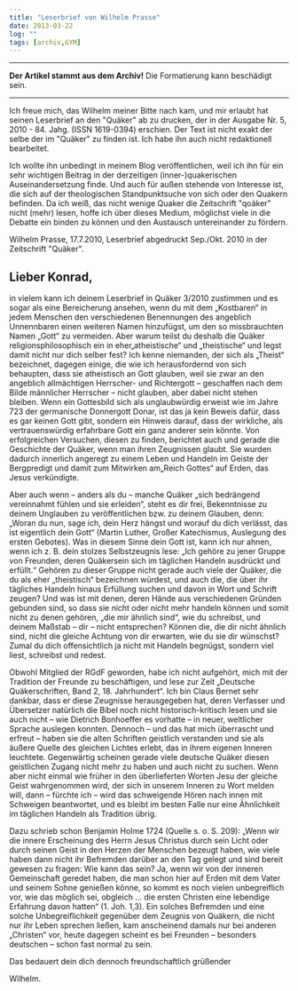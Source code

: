 ```yaml
---
title: "Leserbrief von Wilhelm Prasse"
date: 2013-03-22
log: ""
tags: [archiv,GYM]
---
```

<hr><b>Der Artikel stammt aus dem Archiv!</b> Die Formatierung kann beschädigt sein.<hr>

Ich freue mich, das Wilhelm meiner Bitte nach kam, und mir erlaubt hat seinen Leserbrief an den "Quäker" ab zu drucken, der in der Ausgabe Nr. 5, 2010 - 84. Jahg. (ISSN 1619-0394) erschien. Der Text ist nicht exakt der selbe der im "Quäker" zu finden ist. Ich habe ihn auch nicht redaktionell bearbeitet. 

Ich wollte ihn unbedingt in meinem Blog  veröffentlichen, weil ich ihn für ein sehr wichtigen Beitrag in der derzeitigen (inner-)quakerischen Auseinandersetzung finde. Und auch für außen stehende von Interesse ist, die sich auf der theologischen Standpunktsuche von sich oder den Quakern befinden. Da ich weiß, das nicht wenige Quaker die Zeitschrift "qoäker" nicht (mehr) lesen, hoffe ich über dieses Medium, möglichst viele in die Debatte ein binden zu können und den Austausch untereinander zu fördern. 


Wilhelm Prasse, 17.7.2010, Leserbrief abgedruckt Sep./Okt. 2010 in der Zeitschrift "Quäker".

## Lieber Konrad, ##

in vielem kann ich deinem Leserbrief in Quäker 3/2010 zustimmen und es sogar als eine Bereicherung ansehen, wenn du mit dem „Kostbaren“ in jedem Menschen den verschiedenen Benennungen des angeblich Unnennbaren einen weiteren Namen hinzufügst, um den so missbrauchten Namen „Gott“ zu vermeiden. Aber warum teilst du deshalb die Quäker religionsphilosophisch ein in eher„atheistische“ und „theistische“ und legst damit nicht nur dich selber fest? Ich kenne niemanden, der sich als „Theist“ bezeichnet, dagegen einige, die wie ich herausfordernd von sich behaupten, dass sie atheistisch an Gott glauben, weil sie zwar an den angeblich allmächtigen Herrscher- und Richtergott – geschaffen nach dem Bilde männlicher Herrscher – nicht glauben, aber dabei nicht stehen bleiben. Wenn ein Gottesbild sich als unglaubwürdig erweist wie im Jahre 723 der germanische Donnergott Donar, ist das ja kein Beweis dafür, dass es gar keinen Gott gibt, sondern ein Hinweis darauf, dass der wirkliche, als vertrauenswürdig erfahrbare Gott ein ganz anderer sein könnte. Von erfolgreichen Versuchen, diesen zu finden, berichtet auch und gerade die Geschichte der Quäker, wenn man ihren Zeugnissen glaubt. Sie wurden dadurch innerlich angeregt zu einem Leben und Handeln im Geiste der Bergpredigt und damit zum Mitwirken am„Reich Gottes“ auf Erden, das Jesus verkündigte. 

Aber auch wenn – anders als du – manche Quäker „sich bedrängend vereinnahmt fühlen und sie erleiden“, steht es dir frei, Bekenntnisse zu deinem Unglauben zu veröffentlichen bzw. zu deinem Glauben, denn: „Woran du nun, sage ich, dein Herz hängst und worauf du dich verlässt, das ist eigentlich dein Gott“ (Martin Luther, Großer Katechismus, Auslegung des ersten Gebotes). Was in diesem Sinne dein Gott ist, kann ich nur ahnen, wenn ich z. B. dein stolzes Selbstzeugnis lese: „Ich gehöre zu jener Gruppe von Freunden, deren Quäkersein sich im täglichen Handeln ausdrückt und erfüllt.“ Gehören zu dieser Gruppe nicht gerade auch viele der Quäker, die du als eher „theistisch“ bezeichnen würdest, und auch die, die über ihr tägliches Handeln hinaus Erfüllung suchen und davon in Wort und Schrift zeugen? Und was ist mit denen, deren Hände aus verschiedenen Gründen gebunden sind, so dass sie nicht oder nicht mehr handeln können und somit nicht zu denen gehören, „die mir ähnlich sind“, wie du schreibst, und deinem Maßstab – dir – nicht entsprechen? Können die, die dir nicht ähnlich sind, nicht die gleiche Achtung von dir erwarten, wie du sie dir wünschst? Zumal du dich offensichtlich ja nicht mit Handeln begnügst, sondern viel liest, schreibst und redest.

Obwohl Mitglied der RGdF geworden, habe ich nicht aufgehört, mich mit der Tradition der Freunde zu beschäftigen, und lese zur Zeit „Deutsche Quäkerschriften, Band 2, 18. Jahrhundert“. Ich bin Claus Bernet sehr dankbar, dass er diese Zeugnisse herausgegeben hat, deren Verfasser und Übersetzer natürlich die Bibel noch nicht historisch-kritisch lesen und sie auch nicht – wie Dietrich Bonhoeffer es vorhatte – in neuer, weltlicher Sprache auslegen konnten. Dennoch – und das hat mich überrascht und erfreut – haben sie die alten Schriften geistlich verstanden und sie als äußere Quelle des gleichen Lichtes erlebt, das in ihrem eigenen Inneren leuchtete. Gegenwärtig scheinen gerade viele deutsche Quäker diesen geistlichen Zugang nicht mehr zu haben und auch nicht zu suchen. Wenn aber nicht einmal wie früher in den überlieferten Worten Jesu der gleiche Geist wahrgenommen wird, der sich in unserem Inneren zu Wort melden will, dann – fürchte ich – wird das schweigende Hören nach innen mit Schweigen beantwortet, und es bleibt im besten Falle nur eine Ähnlichkeit im täglichen Handeln als Tradition übrig.

Dazu schrieb schon Benjamin Holme 1724 (Quelle s. o. S. 209): „Wenn wir die innere Erscheinung des Herrn Jesus Christus durch sein Licht oder durch seinen Geist in den Herzen der Menschen bezeugt haben, wie viele haben dann nicht ihr Befremden darüber an den Tag gelegt und sind bereit gewesen zu fragen: Wie kann das sein? Ja, wenn wir von der inneren Gemeinschaft geredet haben, die man schon hier auf Erden mit dem Vater und seinem Sohne genießen könne, so kommt es noch vielen unbegreiflich vor, wie das möglich sei, obgleich ... die ersten Christen eine lebendige Erfahrung davon hatten“ (1. Joh. 1,3). Ein solches Befremden und eine solche Unbegreiflichkeit gegenüber dem Zeugnis von Quäkern, die nicht nur ihr Leben sprechen ließen, kam anscheinend damals nur bei anderen „Christen“ vor, heute dagegen scheint es bei Freunden – besonders deutschen – schon fast normal zu sein.

Das bedauert dein dich dennoch freundschaftlich grüßender

Wilhelm.

